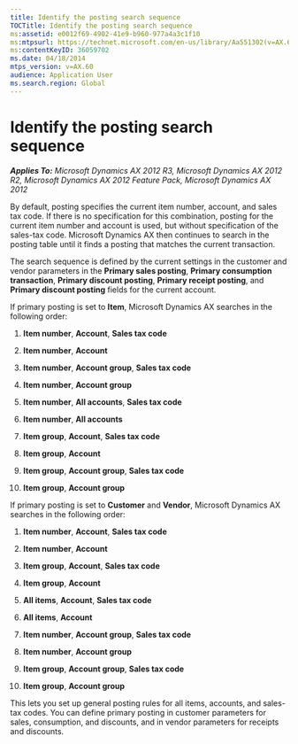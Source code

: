 ```yaml
---
title: Identify the posting search sequence
TOCTitle: Identify the posting search sequence
ms:assetid: e0012f69-4902-41e9-b960-977a4a3c1f10
ms:mtpsurl: https://technet.microsoft.com/en-us/library/Aa551302(v=AX.60)
ms:contentKeyID: 36059702
ms.date: 04/18/2014
mtps_version: v=AX.60
audience: Application User
ms.search.region: Global
---
```


# Identify the posting search sequence 


_**Applies To:** Microsoft Dynamics AX 2012 R3, Microsoft Dynamics AX 2012 R2, Microsoft Dynamics AX 2012 Feature Pack, Microsoft Dynamics AX 2012_

By default, posting specifies the current item number, account, and sales tax code. If there is no specification for this combination, posting for the current item number and account is used, but without specification of the sales-tax code. Microsoft Dynamics AX then continues to search in the posting table until it finds a posting that matches the current transaction.

The search sequence is defined by the current settings in the customer and vendor parameters in the **Primary sales posting**, **Primary consumption transaction**, **Primary discount posting**, **Primary receipt posting**, and **Primary discount posting** fields for the current account.

If primary posting is set to **Item**, Microsoft Dynamics AX searches in the following order:

1.  **Item number**, **Account**, **Sales tax code**

2.  **Item number**, **Account**

3.  **Item number**, **Account group**, **Sales tax code**

4.  **Item number**, **Account group**

5.  **Item number**, **All accounts**, **Sales tax code**

6.  **Item number**, **All accounts**

7.  **Item group**, **Account**, **Sales tax code**

8.  **Item group**, **Account**

9.  **Item group**, **Account group**, **Sales tax code**

10. **Item group**, **Account group**

If primary posting is set to **Customer** and **Vendor**, Microsoft Dynamics AX searches in the following order:

1.  **Item number**, **Account**, **Sales tax code**

2.  **Item number**, **Account**

3.  **Item group**, **Account**, **Sales tax code**

4.  **Item group**, **Account**

5.  **All items**, **Account**, **Sales tax code**

6.  **All items**, **Account**

7.  **Item number**, **Account group**, **Sales tax code**

8.  **Item number**, **Account group**

9.  **Item group**, **Account group**, **Sales tax code**

10. **Item group**, **Account group**

This lets you set up general posting rules for all items, accounts, and sales-tax codes. You can define primary posting in customer parameters for sales, consumption, and discounts, and in vendor parameters for receipts and discounts.

  


